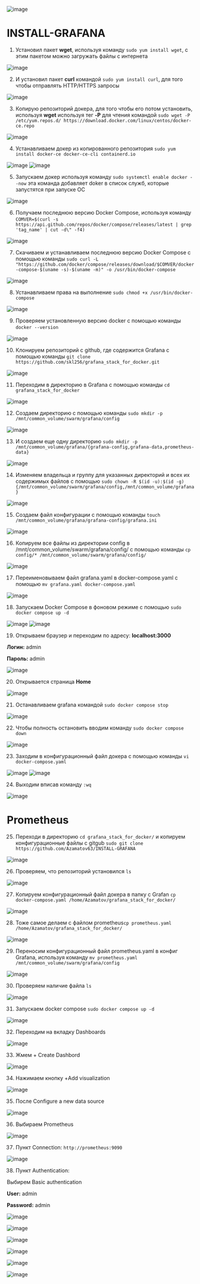 ![image](https://github.com/user-attachments/assets/bc33b7a9-f6ab-4671-b447-661f27da96ae)

# INSTALL-GRAFANA

1. Установил пакет <b>wget</b>, используя команду `sudo yum install wget`, с этим пакетом можно загружать файлы с интернета

![image](https://github.com/user-attachments/assets/0003a506-9140-4f18-840e-da3f31d534bc)

2. И установил пакет <b>curl</b> командой `sudo yum install curl`, для того чтобы отправлять HTTP/HTTPS запросы

![image](https://github.com/user-attachments/assets/6d02fe6c-28dc-42a4-ab03-3422b54755ed)

3. Копирую репозиторий докера, для того чтобы его потом установить, используя <b>wget</b> используя тег <b>-P</b> для чтения командой `sudo wget -P /etc/yum.repos.d/ https://download.docker.com/linux/centos/docker-ce.repo`

![image](https://github.com/user-attachments/assets/49702220-2091-4d13-9b05-8a1c47eb7113)

4. Устанавливаем докер из копированного репозитория `sudo yum install docker-ce docker-ce-cli containerd.io`

![image](https://github.com/user-attachments/assets/9d328c5f-59bc-44d7-b803-cb1647a64837)
![image](https://github.com/user-attachments/assets/016bfe10-4c09-4deb-b02c-4372631a8e99)

5. Запускаем докер используя команду `sudo systemctl enable docker --now` эта команда добавляет doker в список служб, которые запустятся при запуске ОС

![image](https://github.com/user-attachments/assets/1fbf4817-c4b8-4247-97c7-303aaf446559)

6. Получаем последнюю версию Docker Compose, используя команду `COMVER=$(curl -s https://api.github.com/repos/docker/compose/releases/latest | grep 'tag_name' | cut -d\" -f4)`

![image](https://github.com/user-attachments/assets/50a49f8d-a5be-4a0a-af9a-db69a01bb0b5)

7. Скачиваем и устанавливаем последнюю версию Docker Compose с помощью команды `sudo curl -L "https://github.com/docker/compose/releases/download/$COMVER/docker-compose-$(uname -s)-$(uname -m)" -o /usr/bin/docker-compose`

![image](https://github.com/user-attachments/assets/cb9665bd-511c-499d-ae83-8acabd4867c8)

8. Устанавливаем права на выполнение `sudo chmod +x /usr/bin/docker-compose` 

![image](https://github.com/user-attachments/assets/372b8fd6-7c12-4b21-8cdf-2a515fc1f06e)

9. Проверяем установленную версию docker c помощью команды `docker --version`

![image](https://github.com/user-attachments/assets/008fcc42-9639-4701-898d-edfcb1251e5a)

10. Клонируем репозиторий с github, где содержится Grafana с помощью команды `git clone https://github.com/skl256/grafana_stack_for_docker.git`

![image](https://github.com/user-attachments/assets/20edabf3-6167-4cdf-a25b-821bc2a37512)

11. Переходим в директорию в Grafana с помощью команды `cd grafana_stack_for_docker`

![image](https://github.com/user-attachments/assets/aed2cc17-c4d8-4d6e-b79c-30905cde8719)

12. Создаем директорию с помощью команды `sudo mkdir -p /mnt/common_volume/swarm/grafana/config`

![image](https://github.com/user-attachments/assets/81edb2f5-503c-4266-a3c3-d757f1f288bf)

13. И создаем еще одну директорию `sudo mkdir -p /mnt/common_volume/grafana/{grafana-config,grafana-data,prometheus-data}`

![image](https://github.com/user-attachments/assets/f15e5689-080b-41e9-9190-c877ee7dec5c)

14. Изменяем владельца и группу для указанных директорий и всех их содержимых файлов с помощью `sudo chown -R $(id -u):$(id -g) {/mnt/common_volume/swarm/grafana/config,/mnt/common_volume/grafana}`

![image](https://github.com/user-attachments/assets/9ab016f9-60f9-4004-acd9-54c0c1373c3e)

15. Создаем файл конфигурации с помощью команды `touch /mnt/common_volume/grafana/grafana-config/grafana.ini`

![image](https://github.com/user-attachments/assets/36be6f18-9b8c-496f-bc72-dd072bfdcf1c)

16. Копируем все файлы из директории config в /mnt/common_volume/swarm/grafana/config/ c помощью команды `cp config/* /mnt/common_volume/swarm/grafana/config/`

![image](https://github.com/user-attachments/assets/5198901b-9f7b-4d78-a745-aa3863252ecf)

17. Переименовываем файл grafana.yaml в docker-compose.yaml с помощью `mv grafana.yaml docker-compose.yaml`

![image](https://github.com/user-attachments/assets/41d1cd56-91f4-473e-bb83-83bef2391e51)

18. Запускаем Docker Compose в фоновом режиме с помощью `sudo docker compose up -d`

![image](https://github.com/user-attachments/assets/1ba0b64b-f93b-40ba-93f4-f68be388dc47)
![image](https://github.com/user-attachments/assets/3581849f-766c-4d9e-8544-62b9e02ba52c)

19. Открываем браузер и переходим по адресу: <b>localhost:3000</b>

<b>Логин:</b> admin

<b>Пароль:</b> admin

![image](https://github.com/user-attachments/assets/c9ee9cf7-9632-4600-b659-1fb2b7bf5ce9)

20. Открывается страница <b>Home</b>

![image](https://github.com/user-attachments/assets/69997362-c011-4f06-a3c7-7cff3a0f395b)

21. Останавливаем grafana командой `sudo docker compose stop`

![image](https://github.com/user-attachments/assets/c3191edb-3c8a-42ae-b807-25fd3d703564)

22. Чтобы полность остановить вводим команду `sudo docker compose down`

![image](https://github.com/user-attachments/assets/e292fd39-ac73-4be1-b890-2960930da02a)

23. Заходим в конфигурационный файл докера с помощью команды `vi docker-compose.yaml`

![image](https://github.com/user-attachments/assets/c773a368-2056-460a-8b33-0d31bf5ebccd)
![image](https://github.com/user-attachments/assets/0d8ea662-034f-460a-a4f9-a71567a0a796)

24. Выходим вписав команду `:wq`

![image](https://github.com/user-attachments/assets/0e4cdcc2-0c99-47df-8fbd-caa9b05aeb88)

# Prometheus

25. Переходи в директорию `cd grafana_stack_for_docker/` и копируем конфигурационные файлы с gitgub `sudo git clone https://github.com/Azamatov63/INSTALL-GRAFANA`

![image](https://github.com/user-attachments/assets/8aeda7b7-6580-4abe-bb81-8bb56b2dd459)

26. Проверяем, что репозиторий установился `ls`

![image](https://github.com/user-attachments/assets/591610c5-7c88-4f3a-a024-d0fc417fe30f)

27. Копируем конфигурационный файл докера в папку с Grafan `cp docker-compose.yaml /home/Azamatov/grafana_stack_for_docker/`

![image](https://github.com/user-attachments/assets/d06a93a8-05c2-4b72-ba05-f285659c7b2b)

28. Тоже самое делаем с файлом prometheus`cp prometheus.yaml /home/Azamatov/grafana_stack_for_docker/`

![image](https://github.com/user-attachments/assets/a9554a9e-aff1-4cc5-9a34-cc318aeafbbd)

29. Переносим конфигурационный файл prometheus.yaml в конфиг Grafana, используя команду `mv prometheus.yaml /mnt/common_volume/swarm/grafana/config`

![image](https://github.com/user-attachments/assets/d73236ce-f596-48e1-aead-03614c83b2cc)

30. Проверяем наличие файла `ls`

![image](https://github.com/user-attachments/assets/0869b094-dc81-40cb-93bf-63a009fcbac5)

31. Запускаем docker compose `sudo docker compose up -d`

![image](https://github.com/user-attachments/assets/513df9ac-7c85-4edb-af3a-008dffba5eac)

32. Переходим на вкладку Dashboards

![image](https://github.com/user-attachments/assets/163be610-81f9-4e98-b809-09437a10cd91)

33. Жмем + Create Dashbord

![image](https://github.com/user-attachments/assets/142fcb3d-652d-48e9-81ca-9bf597106c1a)

34. Нажимаем кнопку +Add visualization

![image](https://github.com/user-attachments/assets/85f7d89c-ea76-43bf-8096-e506e422bac2)

35. После Configure a new data source

![image](https://github.com/user-attachments/assets/bcf32f4c-4648-490d-97f8-bd8a9c2dbdc2)

36. Выбираем Prometheus

![image](https://github.com/user-attachments/assets/e3c96d1c-cd70-4a5d-95ac-29d7f41c93d9)

37. Пункт Connection: `http://prometheus:9090`

![image](https://github.com/user-attachments/assets/a186bcdc-fd75-4482-9661-2a2331800a20)

38. Пункт Authentication:

 Выбирем Basic authentication

<b>User:</b> admin

<b>Password:</b> admin


![image](https://github.com/user-attachments/assets/a242e5de-ed97-4d15-bde3-d5a04a8e6f5a)

![image](https://github.com/user-attachments/assets/3163dc1d-e73b-456b-a509-31301703024f)

![image](https://github.com/user-attachments/assets/e1329d27-03e6-4fc7-94f3-dde11dad117e)

![image](https://github.com/user-attachments/assets/8f627d86-1163-4079-b291-312a3ab43748)

![image](https://github.com/user-attachments/assets/38898e38-da02-480f-ac44-f2e0193a586a)

![image](https://github.com/user-attachments/assets/4b3ad6eb-2321-42f4-9df2-abb881f3260a)
